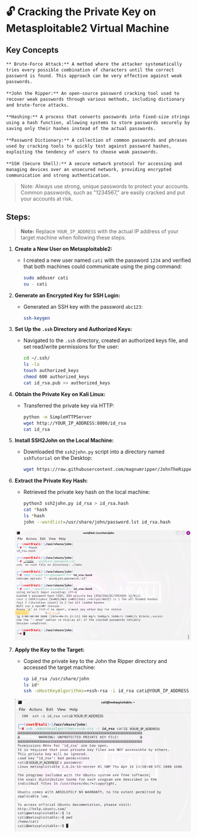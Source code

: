 # 🔓 Cracking the Private Key on Metasploitable2 Virtual Machine

## **Key Concepts**
	** Brute-Force Attack:** A method where the attacker systematically tries every possible combination of characters until the correct password is found. This approach can be very effective against weak passwords.

	**John the Ripper:** An open-source password cracking tool used to recover weak passwords through various methods, including dictionary and brute-force attacks.

	**Hashing:** A process that converts passwords into fixed-size strings using a hash function, allowing systems to store passwords securely by saving only their hashes instead of the actual passwords.

	**Password Dictionary:** A collection of common passwords and phrases used by cracking tools to quickly test against password hashes, exploiting the tendency of users to choose weak passwords.

	**SSH (Secure Shell):** A secure network protocol for accessing and managing devices over an unsecured network, providing encrypted communication and strong authentication.


>Note: Always use strong, unique passwords to protect your accounts. Common passwords, such as "1234567," are easily cracked and put your accounts at risk.


## Steps:

> **Note:** Replace `YOUR_IP_ADDRESS` with the actual IP address of your target machine when following these steps.

1. **Create a New User on Metasploitable2:**
   - I created a new user named `cati` with the password `1234` and verified that both machines could communicate using the ping command:
     ```bash
     sudo adduser cati
     su - cati
     ```

2. **Generate an Encrypted Key for SSH Login:**
   - Generated an SSH key with the password `abc123`:
     ```bash
     ssh-keygen
     ```

3. **Set Up the `.ssh` Directory and Authorized Keys:**
   - Navigated to the `.ssh` directory, created an authorized keys file, and set read/write permissions for the user:
     ```bash
     cd ~/.ssh/
     ls -la
     touch authorized_keys
     chmod 600 authorized_keys
     cat id_rsa.pub >> authorized_keys
     ```

4. **Obtain the Private Key on Kali Linux:**
   - Transferred the private key via HTTP:
     ```bash
     python -m SimpleHTTPServer
     wget http://YOUR_IP_ADDRESS:8000/id_rsa
     cat id_rsa
     ```

5. **Install SSH2John on the Local Machine:**
   - Downloaded the `ssh2john.py` script into a directory named `sshTutorial` on the Desktop:
     ```bash
     wget https://raw.githubusercontent.com/magnumripper/JohnTheRipper/bleeding-jumbo/run/ssh2john.py
     ```

6. **Extract the Private Key Hash:**
   - Retrieved the private key hash on the local machine:
     ```bash
     python3 ssh2john.py id_rsa > id_rsa.hash
     cat *hash
     ls *hash
     john --wordlist=/usr/share/john/password.lst id_rsa.hash
     ```
	![printScreen1](https://github.com/cataaptr/Cybersecurity-Practice-Labs/blob/main/img/bruteForce1.png)

7. **Apply the Key to the Target:**
   - Copied the private key to the John the Ripper directory and accessed the target machine:
     ```bash
     cp id_rsa /usr/share/john
     ls id*
     ssh -oHostKeyAlgorithms=+ssh-rsa -i id_rsa cati@YOUR_IP_ADDRESS
     ```
	![printScreen2](https://github.com/cataaptr/Cybersecurity-Practice-Labs/blob/main/img/bruteForce2.png)
